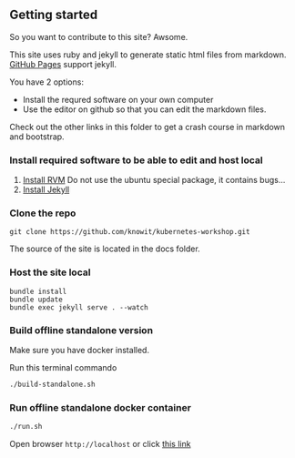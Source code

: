 
## Getting started

So you want to contribute to this site? Awsome.

This site uses ruby and jekyll to generate static html files from markdown.
[GitHub Pages](https://pages.github.com) support jekyll.

You have 2 options:
* Install the requred software on your own computer
* Use the editor on github so that you can edit the markdown files.

Check out the other links in this folder to get a crash course in markdown and bootstrap.

### Install required software to be able to edit and host local
1. [Install RVM](https://rvm.io/rvm/install) Do not use the ubuntu special package, it contains bugs...
2. [Install Jekyll](https://jekyllrb.com/) 

### Clone the repo

```
git clone https://github.com/knowit/kubernetes-workshop.git
```

The source of the site is located in the docs folder. 

### Host the site local
```
bundle install
bundle update
bundle exec jekyll serve . --watch
```

### Build offline standalone version
Make sure you have docker installed.

Run this terminal commando

```bash
./build-standalone.sh
```

### Run offline standalone docker container
```bash
./run.sh

```
Open browser `http://localhost` or click [this link](http://localhost/)
